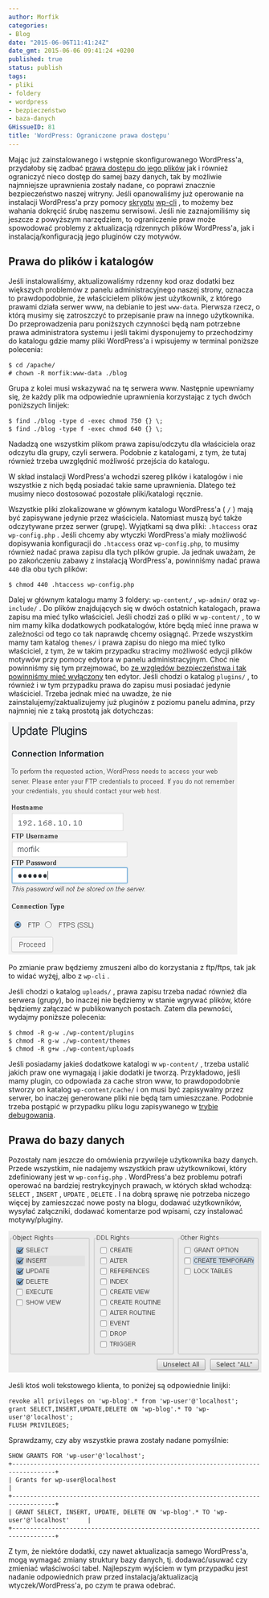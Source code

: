 ```yaml
---
author: Morfik
categories:
- Blog
date: "2015-06-06T11:41:24Z"
date_gmt: 2015-06-06 09:41:24 +0200
published: true
status: publish
tags:
- pliki
- foldery
- wordpress
- bezpieczeństwo
- baza-danych
GHissueID: 81
title: 'WordPress: Ograniczone prawa dostępu'
---
```


Mając już zainstalowanego i wstępnie skonfigurowanego WordPress'a, przydałoby się zadbać [prawa
dostępu do jego plików](https://codex.wordpress.org/Changing_File_Permissions) jak i również
ograniczyć nieco dostęp do samej bazy danych, tak by możliwie najmniejsze uprawnienia zostały
nadane, co poprawi znacznie bezpieczeństwo naszej witryny. Jeśli opanowaliśmy już operowanie na
instalacji WordPress'a przy pomocy
[skryptu](/post/wordpress-wiersz-polecen-wp-cli/)
[wp-cli](/post/wordpress-instalacja-przy-pomocy-wp-cli/) , to możemy bez wahania
dokręcić śrubę naszemu serwisowi. Jeśli nie zaznajomiliśmy się jeszcze z powyższym narzędziem, to
ograniczenie praw może spowodować problemy z aktualizacją rdzennych plików WordPress'a, jak i
instalacją/konfiguracją jego pluginów czy motywów.

<!--more-->
## Prawa do plików i katalogów

Jeśli instalowaliśmy, aktualizowaliśmy rdzenny kod oraz dodatki bez większych problemów z panelu
administracyjnego naszej strony, oznacza to prawdopodobnie, że właścicielem plików jest użytkownik,
z którego prawami działa serwer www, na debianie to jest `www-data`. Pierwsza rzecz, o którą musimy
się zatroszczyć to przepisanie praw na innego użytkownika. Do przeprowadzenia paru poniższych
czynności będą nam potrzebne prawa administratora systemu i jeśli takimi dysponujemy to
przechodzimy do katalogu gdzie mamy pliki WordPress'a i wpisujemy w terminal poniższe polecenia:

    $ cd /apache/
    # chown -R morfik:www-data ./blog

Grupa z kolei musi wskazywać na tę serwera www. Następnie upewniamy się, że każdy plik ma
odpowiednie uprawnienia korzystając z tych dwóch poniższych linijek:

    $ find ./blog -type d -exec chmod 750 {} \;
    $ find ./blog -type f -exec chmod 640 {} \;

Nadadzą one wszystkim plikom prawa zapisu/odczytu dla właściciela oraz odczytu dla grupy, czyli
serwera. Podobnie z katalogami, z tym, że tutaj również trzeba uwzględnić możliwość przejścia do
katalogu.

W skład instalacji WordPress'a wchodzi szereg plików i katalogów i nie wszystkie z nich będą
posiadać takie same uprawnienia. Dlatego też musimy nieco dostosować pozostałe pliki/katalogi
ręcznie.

Wszystkie pliki zlokalizowane w głównym katalogu WordPress'a ( `/` ) mają być zapisywane jedynie
przez właściciela. Natomiast muszą być także odczytywane przez serwer (grupę). Wyjątkami są dwa
pliki: `.htaccess` oraz `wp-config.php` . Jeśli chcemy aby wtyczki WordPress'a miały możliwość
dopisywania konfiguracji do `.htaccess` oraz `wp-config.php`, to musimy również nadać prawa zapisu
dla tych plików grupie. Ja jednak uważam, że po zakończeniu zabawy z instalacją WordPress'a,
powinniśmy nadać prawa `440` dla obu tych plików:

    $ chmod 440 .htaccess wp-config.php

Dalej w głównym katalogu mamy 3 foldery: `wp-content/` , `wp-admin/` oraz `wp-include/` . Do plików
znajdujących się w dwóch ostatnich katalogach, prawa zapisu ma mieć tylko właściciel. Jeśli chodzi
zaś o pliki w `wp-content/` , to w nim mamy kilka dodatkowych podkatalogów, które będą mieć inne
prawa w zależności od tego co tak naprawdę chcemy osiągnąć. Przede wszystkim mamy tam katalog
`themes/` i prawa zapisu do niego ma mieć tylko właściciel, z tym, że w takim przypadku stracimy
możliwość edycji plików motywów przy pomocy edytora w panelu administracyjnym. Choć nie powinniśmy
się tym przejmować, bo [ze względów bezpieczeństwa i tak powinniśmy mieć
wyłączony](/post/wordpress-edycja-i-modyfikacja-plikow-dodatkow/) ten edytor.
Jeśli chodzi o katalog `plugins/` , to również i w tym przypadku prawa do zapisu musi posiadać
jedynie właściciel. Trzeba jednak mieć na uwadze, że nie zainstalujemy/zaktualizujemy już pluginów z
poziomu panelu admina, przy najmniej nie z taką prostotą jak dotychczas:

![](/img/2015/06/1.wordpress-problemy-przez-restrykcyjne-prawa.png#medium)

Po zmianie praw będziemy zmuszeni albo do korzystania z ftp/ftps, tak jak to widać wyżęj, albo z
`wp-cli` .

Jeśli chodzi o katalog `uploads/` , prawa zapisu trzeba nadać również dla serwera (grupy), bo
inaczej nie będziemy w stanie wgrywać plików, które będziemy załączać w publikowanych postach. Zatem
dla pewności, wydajmy poniższe polecenia:

    $ chmod -R g-w ./wp-content/plugins
    $ chmod -R g-w ./wp-content/themes
    $ chmod -R g+w ./wp-content/uploads

Jeśli posiadamy jakieś dodatkowe katalogi w `wp-content/` , trzeba ustalić jakich praw one wymagają
i jakie dodatki je tworzą. Przykładowo, jeśli mamy plugin, co odpowiada za cache stron www, to
prawdopodobnie stworzy on katalog `wp-content/cache/` i on musi być zapisywalny przez serwer, bo
inaczej generowane pliki nie będą tam umieszczane. Podobnie trzeba postąpić w przypadku pliku logu
zapisywanego w [trybie debugowania](/post/wordpress-tryb-debugowania/).

## Prawa do bazy danych

Pozostały nam jeszcze do omówienia przywileje użytkownika bazy danych. Przede wszystkim, nie
nadajemy wszystkich praw użytkownikowi, który zdefiniowany jest w `wp-config.php` . WordPress'a bez
problemu potrafi operować na bardziej restrykcyjnych prawach, w których skład wchodzą: `SELECT` ,
`INSERT` , `UPDATE` , `DELETE` . I na dobrą sprawę nie potrzeba niczego więcej by zamieszczać nowe
posty na blogu, dodawać użytkowników, wysyłać załączniki, dodawać komentarze pod wpisami, czy
instalować motywy/pluginy.

![](/img/2015/06/2.wordpress-mysql-prawa-uzytkownika.png#big)

Jeśli ktoś woli tekstowego klienta, to poniżej są odpowiednie linijki:

    revoke all privileges on 'wp-blog'.* from 'wp-user'@'localhost';
    grant SELECT,INSERT,UPDATE,DELETE ON 'wp-blog'.* TO 'wp-user'@'localhost';
    FLUSH PRIVILEGES;

Sprawdzamy, czy aby wszystkie prawa zostały nadane pomyślnie:

    SHOW GRANTS FOR 'wp-user'@'localhost';
    +----------------------------------------------------------------------------------+
    | Grants for wp-user@localhost                                                     |
    +----------------------------------------------------------------------------------+
    | GRANT SELECT, INSERT, UPDATE, DELETE ON 'wp-blog'.* TO 'wp-user'@'localhost'     |
    +----------------------------------------------------------------------------------+

Z tym, że niektóre dodatki, czy nawet aktualizacja samego WordPress'a, mogą wymagać zmiany struktury
bazy danych, tj. dodawać/usuwać czy zmieniać właściwości tabel. Najlepszym wyjściem w tym przypadku
jest nadanie odpowiednich praw przed instalacją/aktualizacją wtyczek/WordPress'a, po czym te prawa
odebrać.
